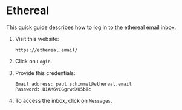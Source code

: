 # Ethereal

This quick guide describes how to log in to the ethereal email inbox.

1. Visit this website:

   ```
   https://ethereal.email/
   ```

2. Click on `Login`.

3. Provide this credentials:

   ```
   Email address: paul.schimmel@ethereal.email
   Password: B1AM6vCGgrwdXU5bTc
   ```

4. To access the inbox, click on `Messages`.


